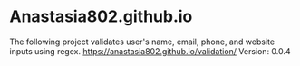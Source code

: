 # Anastasia802.github.io
The following project validates user's name, email, phone, and website inputs using regex. 
https://anastasia802.github.io/validation/
Version: 0.0.4

